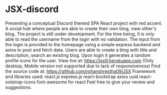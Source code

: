 # JSX-discord
 
Presenting a conceptual Discord themed SPA React project with red accent.
A social hub where people are able to create their own blog, view other's blog.
The project is still under development.
For the time being, it is only able to read the username from the login with no validation. The input from the login is provided to the homepage using a simple express backend and axios to post and fetch data. Users are able to create a blog with title and description, search an existing blog.
Upon login it generates a random profile icons for the user.
View live at: https://jsx9.herokuapp.com (Only desktop, Mobile version not supported due to lack of responsiveness)
Find the source code at: https://github.com/rohanshrestha09/JSX
Framework and libraries used:
react.js
express.js
react-bootstrap
axios
uuid
react-ootstrap-icons
font-awesome for react
Feel free to give your review and suggestions.
